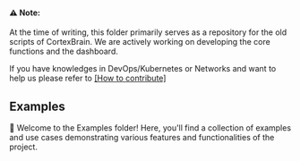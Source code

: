 #### **⚠️ Note**:

At the time of writing, this folder primarily serves as a repository for the old scripts of CortexBrain. We are actively working on developing the core functions and the dashboard. 

If you have knowledges in DevOps/Kubernetes or Networks and want to help us please refer to [[How to contribute]](https://github.com/CortexFlow/CortexBrain/blob/main/CONTRIBUTING.md)

## Examples

👋 Welcome to the Examples folder! Here, you'll find a collection of examples and use cases demonstrating various features and functionalities of the project.
